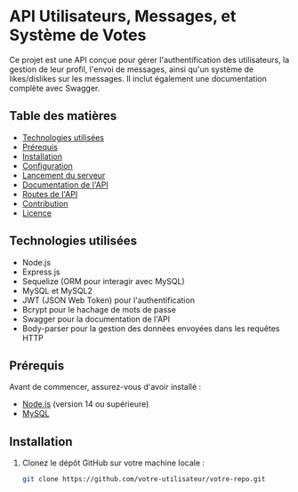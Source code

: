 # API Utilisateurs, Messages, et Système de Votes

Ce projet est une API conçue pour gérer l'authentification des utilisateurs, la gestion de leur profil, l'envoi de messages, ainsi qu'un système de likes/dislikes sur les messages. Il inclut également une documentation complète avec Swagger.

## Table des matières
- [Technologies utilisées](#technologies-utilisées)
- [Prérequis](#prérequis)
- [Installation](#installation)
- [Configuration](#configuration)
- [Lancement du serveur](#lancement-du-serveur)
- [Documentation de l'API](#documentation-de-lapi)
- [Routes de l'API](#routes-de-lapi)
- [Contribution](#contribution)
- [Licence](#licence)

## Technologies utilisées

- Node.js
- Express.js
- Sequelize (ORM pour interagir avec MySQL)
- MySQL et MySQL2
- JWT (JSON Web Token) pour l'authentification
- Bcrypt pour le hachage de mots de passe
- Swagger pour la documentation de l'API
- Body-parser pour la gestion des données envoyées dans les requêtes HTTP

## Prérequis

Avant de commencer, assurez-vous d'avoir installé :

- [Node.js](https://nodejs.org/en/) (version 14 ou supérieure)
- [MySQL](https://www.mysql.com/)

## Installation

1. Clonez le dépôt GitHub sur votre machine locale :

   ```bash
   git clone https://github.com/votre-utilisateur/votre-repo.git
